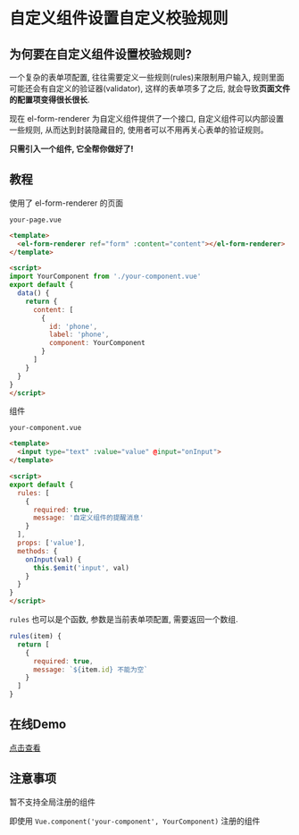 # 自定义组件设置自定义校验规则

## 为何要在自定义组件设置校验规则?

一个复杂的表单项配置,
往往需要定义一些规则(rules)来限制用户输入,
规则里面可能还会有自定义的验证器(validator),
这样的表单项多了之后, 就会导致**页面文件的配置项变得很长很长**.

现在 el-form-renderer 为自定义组件提供了一个接口,
自定义组件可以内部设置一些规则, 从而达到封装隐藏目的, 使用者可以不用再关心表单的验证规则。

**只需引入一个组件, 它全帮你做好了!**

## 教程

使用了 el-form-renderer 的页面

`your-page.vue`

```html
<template>
  <el-form-renderer ref="form" :content="content"></el-form-renderer>
</template>

<script>
import YourComponent from './your-component.vue'
export default {
  data() {
    return {
      content: [
        {
          id: 'phone',
          label: 'phone',
          component: YourComponent
        }
      ]
    }
  }
}
</script>
```

组件

`your-component.vue`

```html
<template>
  <input type="text" :value="value" @input="onInput">
</template>

<script>
export default {
  rules: [
    {
      required: true,
      message: '自定义组件的提醒消息'
    }
  ],
  props: ['value'],
  methods: {
    onInput(val) {
      this.$emit('input', val)
    }
  }
}
</script>
```

`rules` 也可以是个函数, 参数是当前表单项配置, 需要返回一个数组.

```js
rules(item) {
  return [
    {
      required: true,
      message: `${item.id} 不能为空`
    }
  ]
}
```

## 在线Demo

[点击查看](https://rules-component.fem-misc.now.sh/#/misc)

## 注意事项

暂不支持全局注册的组件

即使用 `Vue.component('your-component', YourComponent)` 注册的组件
